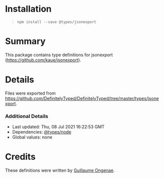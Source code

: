 # Installation
> `npm install --save @types/jsonexport`

# Summary
This package contains type definitions for jsonexport (https://github.com/kaue/jsonexport).

# Details
Files were exported from https://github.com/DefinitelyTyped/DefinitelyTyped/tree/master/types/jsonexport.

### Additional Details
 * Last updated: Thu, 08 Jul 2021 16:22:53 GMT
 * Dependencies: [@types/node](https://npmjs.com/package/@types/node)
 * Global values: none

# Credits
These definitions were written by [Guillaume Ongenae](https://github.com/g-ongenae).
